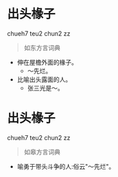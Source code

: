 # 出头椽子
chueh7 teu2 chun2 zz
> 如东方言词典
- 伸在屋檐外面的椽子。
  - ～先烂。
- 比喻出头露面的人。
  - 张三光是～。

# 出头椽子
chueh7 teu2 chun2 zz
> 如皋方言词典
- 喻勇于带头斗争的人:俗云"～先烂"。
